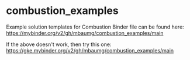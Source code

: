# combustion_examples
Example solution templates for Combustion
Binder file can be found here: https://mybinder.org/v2/gh/mbaumg/combustion_examples/main

If the above doesn't work, then try this one: https://gke.mybinder.org/v2/gh/mbaumg/combustion_examples/main

